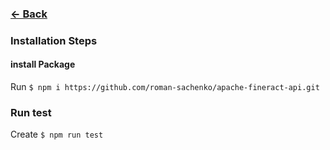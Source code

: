 
### [<- Back](../../README.md)

### Installation Steps

#### install Package

Run `$ npm i https://github.com/roman-sachenko/apache-fineract-api.git`

### Run test

Create `$ npm run test` 

